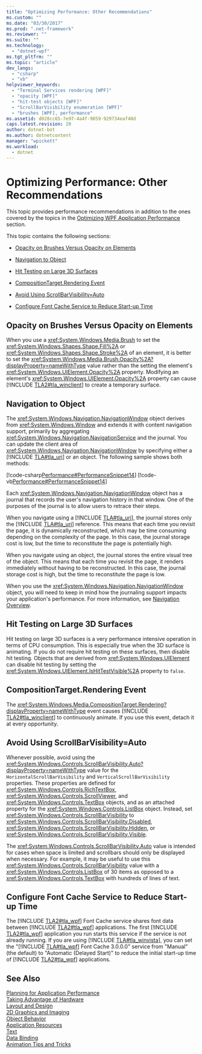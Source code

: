 ```yaml
---
title: "Optimizing Performance: Other Recommendations"
ms.custom: ""
ms.date: "03/30/2017"
ms.prod: ".net-framework"
ms.reviewer: ""
ms.suite: ""
ms.technology: 
  - "dotnet-wpf"
ms.tgt_pltfrm: ""
ms.topic: "article"
dev_langs: 
  - "csharp"
  - "vb"
helpviewer_keywords: 
  - "Terminal Services rendering [WPF]"
  - "opacity [WPF]"
  - "hit-test objects [WPF]"
  - "ScrollBarVisibility enumeration [WPF]"
  - "brushes [WPF], performance"
ms.assetid: d028cc65-7e97-4a4f-9859-929734eaf40d
caps.latest.revision: 20
author: dotnet-bot
ms.author: dotnetcontent
manager: "wpickett"
ms.workload: 
  - dotnet
---
```

# Optimizing Performance: Other Recommendations
<a name="introduction"></a> This topic provides performance recommendations in addition to the ones covered by the topics in the [Optimizing WPF Application Performance](../../../../docs/framework/wpf/advanced/optimizing-wpf-application-performance.md) section.  
  
 This topic contains the following sections:  
  
-   [Opacity on Brushes Versus Opacity on Elements](#Opacity)  
  
-   [Navigation to Object](#Navigation_Objects)  
  
-   [Hit Testing on Large 3D Surfaces](#Hit_Testing)  
  
-   [CompositionTarget.Rendering Event](#CompositionTarget_Rendering_Event)  
  
-   [Avoid Using ScrollBarVisibility=Auto](#Avoid_Using_ScrollBarVisibility)  
  
-   [Configure Font Cache Service to Reduce Start-up Time](#FontCache)  
  
<a name="Opacity"></a>   
## Opacity on Brushes Versus Opacity on Elements  
 When you use a <xref:System.Windows.Media.Brush> to set the <xref:System.Windows.Shapes.Shape.Fill%2A> or <xref:System.Windows.Shapes.Shape.Stroke%2A> of an element, it is better to set the <xref:System.Windows.Media.Brush.Opacity%2A?displayProperty=nameWithType> value rather than the setting the element's <xref:System.Windows.UIElement.Opacity%2A> property. Modifying an element's <xref:System.Windows.UIElement.Opacity%2A> property can cause [!INCLUDE [TLA2#tla_winclient](../../../../includes/tla2sharptla-winclient-md.md)] to create a temporary surface.  
  
<a name="Navigation_Objects"></a>   
## Navigation to Object  
 The <xref:System.Windows.Navigation.NavigationWindow> object derives from <xref:System.Windows.Window> and extends it with content navigation support, primarily by aggregating <xref:System.Windows.Navigation.NavigationService> and the journal. You can update the client area of <xref:System.Windows.Navigation.NavigationWindow> by specifying either a [!INCLUDE [TLA#tla_uri](../../../../includes/tlasharptla-uri-md.md)] or an object. The following sample shows both methods:  
  
 [!code-csharp[Performance#PerformanceSnippet14](../../../../samples/snippets/csharp/VS_Snippets_Wpf/Performance/CSharp/TestNavigation.xaml.cs#performancesnippet14)]
 [!code-vb[Performance#PerformanceSnippet14](../../../../samples/snippets/visualbasic/VS_Snippets_Wpf/Performance/visualbasic/testnavigation.xaml.vb#performancesnippet14)]  
  
 Each <xref:System.Windows.Navigation.NavigationWindow> object has a journal that records the user's navigation history in that window. One of the purposes of the journal is to allow users to retrace their steps.  
  
 When you navigate using a [!INCLUDE [TLA#tla_uri](../../../../includes/tlasharptla-uri-md.md)], the journal stores only the [!INCLUDE [TLA#tla_uri](../../../../includes/tlasharptla-uri-md.md)] reference. This means that each time you revisit the page, it is dynamically reconstructed, which may be time consuming depending on the complexity of the page. In this case, the journal storage cost is low, but the time to reconstitute the page is potentially high.  
  
 When you navigate using an object, the journal stores the entire visual tree of the object. This means that each time you revisit the page, it renders immediately without having to be reconstructed. In this case, the journal storage cost is high, but the time to reconstitute the page is low.  
  
 When you use the <xref:System.Windows.Navigation.NavigationWindow> object, you will need to keep in mind how the journaling support impacts your application's performance. For more information, see [Navigation Overview](../../../../docs/framework/wpf/app-development/navigation-overview.md).  
  
<a name="Hit_Testing"></a>   
## Hit Testing on Large 3D Surfaces  
 Hit testing on large 3D surfaces is a very performance intensive operation in terms of CPU consumption. This is especially true when the 3D surface is animating. If you do not require hit testing on these surfaces, then disable hit testing. Objects that are derived from <xref:System.Windows.UIElement> can disable hit testing by setting the <xref:System.Windows.UIElement.IsHitTestVisible%2A> property to `false`.  
  
<a name="CompositionTarget_Rendering_Event"></a>   
## CompositionTarget.Rendering Event  
 The <xref:System.Windows.Media.CompositionTarget.Rendering?displayProperty=nameWithType> event causes [!INCLUDE [TLA2#tla_winclient](../../../../includes/tla2sharptla-winclient-md.md)] to continuously animate. If you use this event, detach it at every opportunity.  
  
<a name="Avoid_Using_ScrollBarVisibility"></a>   
## Avoid Using ScrollBarVisibility=Auto  
 Whenever possible, avoid using the <xref:System.Windows.Controls.ScrollBarVisibility.Auto?displayProperty=nameWithType> value for the `HorizontalScrollBarVisibility` and `VerticalScrollBarVisibility` properties. These properties are defined for <xref:System.Windows.Controls.RichTextBox>, <xref:System.Windows.Controls.ScrollViewer>, and <xref:System.Windows.Controls.TextBox> objects, and as an attached property for the <xref:System.Windows.Controls.ListBox> object. Instead, set <xref:System.Windows.Controls.ScrollBarVisibility> to <xref:System.Windows.Controls.ScrollBarVisibility.Disabled>, <xref:System.Windows.Controls.ScrollBarVisibility.Hidden>, or <xref:System.Windows.Controls.ScrollBarVisibility.Visible>.  
  
 The <xref:System.Windows.Controls.ScrollBarVisibility.Auto> value is intended for cases when space is limited and scrollbars should only be displayed when necessary. For example, it may be useful to use this <xref:System.Windows.Controls.ScrollBarVisibility> value with a <xref:System.Windows.Controls.ListBox> of 30 items as opposed to a <xref:System.Windows.Controls.TextBox> with hundreds of lines of text.  
  
<a name="FontCache"></a>   
## Configure Font Cache Service to Reduce Start-up Time  
 The [!INCLUDE [TLA2#tla_wpf](../../../../includes/tla2sharptla-wpf-md.md)] Font Cache service shares font data between [!INCLUDE [TLA2#tla_wpf](../../../../includes/tla2sharptla-wpf-md.md)] applications. The first [!INCLUDE [TLA2#tla_wpf](../../../../includes/tla2sharptla-wpf-md.md)] application you run starts this service if the service is not already running. If you are using [!INCLUDE [TLA#tla_winvista](../../../../includes/tlasharptla-winvista-md.md)], you can set the "[!INCLUDE [TLA#tla_wpf](../../../../includes/tlasharptla-wpf-md.md)] Font Cache 3.0.0.0" service from "Manual" (the default) to "Automatic (Delayed Start)" to reduce the initial start-up time of [!INCLUDE [TLA2#tla_wpf](../../../../includes/tla2sharptla-wpf-md.md)] applications.  
  
## See Also  
 [Planning for Application Performance](../../../../docs/framework/wpf/advanced/planning-for-application-performance.md)  
 [Taking Advantage of Hardware](../../../../docs/framework/wpf/advanced/optimizing-performance-taking-advantage-of-hardware.md)  
 [Layout and Design](../../../../docs/framework/wpf/advanced/optimizing-performance-layout-and-design.md)  
 [2D Graphics and Imaging](../../../../docs/framework/wpf/advanced/optimizing-performance-2d-graphics-and-imaging.md)  
 [Object Behavior](../../../../docs/framework/wpf/advanced/optimizing-performance-object-behavior.md)  
 [Application Resources](../../../../docs/framework/wpf/advanced/optimizing-performance-application-resources.md)  
 [Text](../../../../docs/framework/wpf/advanced/optimizing-performance-text.md)  
 [Data Binding](../../../../docs/framework/wpf/advanced/optimizing-performance-data-binding.md)  
 [Animation Tips and Tricks](../../../../docs/framework/wpf/graphics-multimedia/animation-tips-and-tricks.md)
